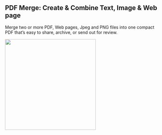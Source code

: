 ## PDF Merge: Create & Combine Text, Image & Web page

Merge two or more PDF, Web pages, Jpeg and PNG files into one compact PDF that’s easy to share, archive, or send out for review.

<img src="ic_launcher-web.png"  width="300px">



